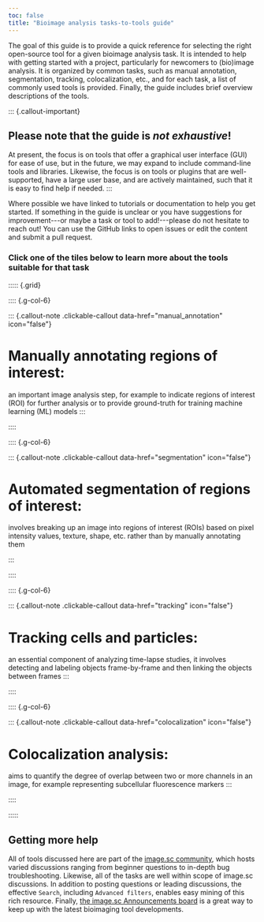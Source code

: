```yaml
---
toc: false
title: "Bioimage analysis tasks-to-tools guide"
---
```


The goal of this guide is to provide a quick reference for selecting the right open-source tool for a given bioimage analysis task. It is intended to help with getting started with a project, particularly for newcomers to (bio)image analysis. It is organized by common tasks, such as manual annotation, segmentation, tracking, colocalization, etc., and for each task, a list of commonly used tools is provided. Finally, the guide includes brief overview descriptions of the tools.

::: {.callout-important}
## Please note that the guide is *not exhaustive*!
At present, the focus is on tools that offer a graphical user interface (GUI) for ease of use, but in the future, we may expand to include command-line tools and libraries. Likewise, the focus is on tools or plugins that are well-supported, have a large user base, and are actively maintained, such that it is easy to find help if needed.
:::

Where possible we have linked to tutorials or documentation to help you get started. If something in the guide is unclear or you have suggestions for improvement---or maybe a task or tool to add!---please do not hesitate to reach out! You can use the GitHub links to open issues or edit the content and submit a pull request.

### Click one of the tiles below to learn more about the tools suitable for that task

::::: {.grid}

:::: {.g-col-6}


::: {.callout-note .clickable-callout data-href="manual_annotation" icon="false"}

# Manually annotating regions of interest:

an important image analysis step, for example to indicate regions of interest (ROI) for further analysis or to provide ground-truth for training machine learning (ML) models
:::
    
::::

:::: {.g-col-6}

::: {.callout-note .clickable-callout data-href="segmentation" icon="false"}
# Automated segmentation of regions of interest:

involves breaking up an image into regions of interest (ROIs) based on pixel intensity values, texture, shape, etc. rather than by manually annotating them

:::

::::

:::: {.g-col-6}


::: {.callout-note .clickable-callout data-href="tracking" icon="false"}

# Tracking cells and particles:

an essential component of analyzing time-lapse studies, it involves detecting and labeling objects frame-by-frame and then linking the objects between frames
:::
    
::::

:::: {.g-col-6}

::: {.callout-note .clickable-callout data-href="colocalization" icon="false"}
# Colocalization analysis:

aims to quantify the degree of overlap between two or more channels in an image, for example representing subcellular fluorescence markers
:::

::::

:::::


## Getting more help

All of tools discussed here are part of the [image.sc community](https://forum.image.sc), which hosts varied discussions ranging from beginner questions to in-depth bug troubleshooting. Likewise, all of the tasks are well within scope of image.sc discussions. In addition to posting questions or leading discussions, the effective `Search`, including `Advanced filters`, enables easy mining of this rich resource. Finally, [the image.sc Announcements board](https://forum.image.sc/c/announcements/10) is a great way to keep up with the latest bioimaging tool developments. 
